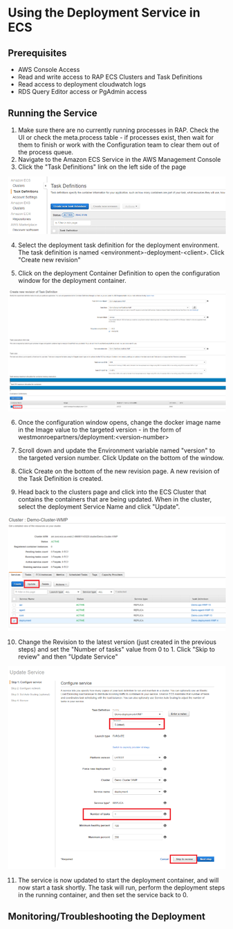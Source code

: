 # Using the Deployment Service in ECS

## Prerequisites

* AWS Console Access
* Read and write access to RAP ECS Clusters and Task Definitions
* Read access to deployment cloudwatch logs
* RDS Query Editor access or PgAdmin access

## Running the Service

1. Make sure there are no currently running processes in RAP. Check the UI or check the meta.process table - if processes exist, then wait for them to finish or work with the Configuration team to clear them out of the process queue.
2. Navigate to the Amazon ECS Service in the AWS Management Console
3. Click the "Task Definitions" link on the left side of the page

![Task Definitions](../.gitbook/assets/image%20%28251%29.png)

4. Select the deployment task definition for the deployment environment. The task definition is named &lt;environment&gt;-deployment-&lt;client&gt;. Click "Create new revision"

5. Click on the deployment Container Definition to open the configuration window for the deployment container.

![Deployment container in Task Definition](../.gitbook/assets/d1.png)

6. Once the configuration window opens, change the docker image name in the Image value to the targeted version - in the form of westmonroepartners/deployment:&lt;version-number&gt;

7. Scroll down and update the Environment variable named "version" to the targeted version number. Click Update on the bottom of the window.

8. Click Create on the bottom of the new revision page. A new revision of the Task Definition is created.

9. Head back to the clusters page and click into the ECS Cluster that contains the containers that are being updated. When in the cluster, select the deployment Service Name and click "Update".

![Cluster and Services](../.gitbook/assets/d2.png)

10. Change the Revision to the latest version \(just created in the previous steps\) and set the "Number of tasks" value from 0 to 1. Click "Skip to review" and then "Update Service"

![Updating the Service](../.gitbook/assets/d3.png)

11. The service is now updated to start the deployment container, and will now start a task shortly. The task will run, perform the deployment steps in the running container, and then set the service back to 0.

## Monitoring/Troubleshooting the Deployment


